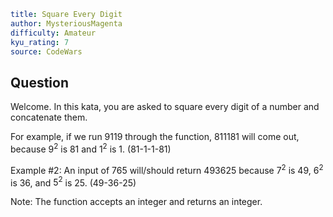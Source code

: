 ```yaml
title: Square Every Digit
author: MysteriousMagenta
difficulty: Amateur
kyu_rating: 7
source: CodeWars
```

## Question

Welcome. In this kata, you are asked to square every digit of a number and concatenate them.

For example, if we run 9119 through the function, 811181 will come out, because $9^2$ is 81 and $1^2$ is 1. (81-1-1-81)

Example #2: An input of 765 will/should return 493625 because $7^2$ is 49, $6^2$ is 36, and $5^2$ is 25. (49-36-25)

Note: The function accepts an integer and returns an integer.
